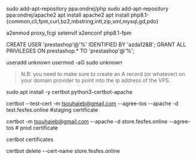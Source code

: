 

sudo add-apt-repository ppa:ondrej/php
sudo add-apt-repository ppa:ondrej/apache2
apt install apache2 
apt install php8.1-{common,cli,fpm,curl,bz2,mbstring,intl,zip,xml,mysql,gd,pdo}

a2enmod proxy_fcgi setenvif
a2enconf php8.1-fpm


CREATE USER 'prestashop'@'%' IDENTIFIED BY 'azda12&B';
GRANT ALL PRIVILEGES ON prestashop.* TO 'prestashop'@'%';

useradd unknown
usermod -aG sudo unknown

> N.B: you need to make sure to create an A record (or whatever) on your domain provider to point into the ip address of the VPS. 


sudo apt install -y certbot python3-certbot-apache

certbot --test-cert -m tsouhaieb@gmail.com --agree-tos  --apache -d test.fesfes.online #staging certificate

certbot -m tsouhaieb@gmail.com  --apache -d store.fesfes.online --agree-tos  # prod certificate

certbot certificates

certbot delete --cert-name store.fesfes.online


[1]: https://www.atlantic.net/vps-hosting/install-lamp-server-with-lets-encrypt-free-ssl-on-ubuntu-18-04/#step-5-securing-your-website-with-lets-encrypt

[2]: https://www.digitalocean.com/community/tutorials/how-to-secure-apache-with-let-s-encrypt-on-ubuntu

